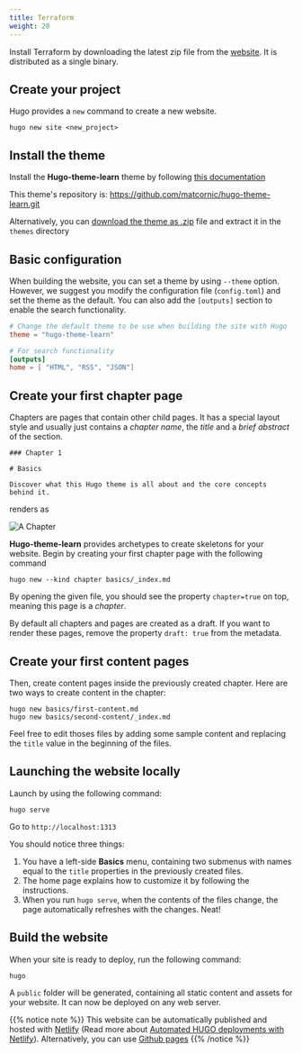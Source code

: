 ```yaml
---
title: Terraform
weight: 20
---
```


Install Terraform by downloading the latest zip file from the [website](https://terraform.io). It is distributed as a single binary.  

## Create your project

Hugo provides a `new` command to create a new website.

```
hugo new site <new_project>
```

## Install the theme

Install the **Hugo-theme-learn** theme by following [this documentation](https://gohugo.io/themes/installing/)

This theme's repository is: https://github.com/matcornic/hugo-theme-learn.git

Alternatively, you can [download the theme as .zip](https://github.com/matcornic/hugo-theme-learn/archive/master.zip) file and extract it in the `themes` directory

## Basic configuration

When building the website, you can set a theme by using `--theme` option. However, we suggest you modify the configuration file (`config.toml`) and set the theme as the default. You can also add the `[outputs]` section to enable the search functionality.

```toml
# Change the default theme to be use when building the site with Hugo
theme = "hugo-theme-learn"

# For search functionality
[outputs]
home = [ "HTML", "RSS", "JSON"]
```

## Create your first chapter page

Chapters are pages that contain other child pages. It has a special layout style and usually just contains a _chapter name_, the _title_ and a _brief abstract_ of the section.

```
### Chapter 1

# Basics

Discover what this Hugo theme is all about and the core concepts behind it.
```

renders as 

![A Chapter](/en/basics/installation/images/chapter.png?classes=shadow&width=60pc)

**Hugo-theme-learn** provides archetypes to create skeletons for your website. Begin by creating your first chapter page with the following command

```
hugo new --kind chapter basics/_index.md
```

By opening the given file, you should see the property `chapter=true` on top, meaning this page is a _chapter_.

By default all chapters and pages are created as a draft. If you want to render these pages, remove the property `draft: true` from the metadata.

## Create your first content pages

Then, create content pages inside the previously created chapter. Here are two ways to create content in the chapter:

```
hugo new basics/first-content.md
hugo new basics/second-content/_index.md
```

Feel free to edit thoses files by adding some sample content and replacing the `title` value in the beginning of the files. 

## Launching the website locally

Launch by using the following command:

```
hugo serve
```

Go to `http://localhost:1313`

You should notice three things:

1. You have a left-side **Basics** menu, containing two submenus with names equal to the `title` properties in the previously created files.
2. The home page explains how to customize it by following the instructions.
3. When you run `hugo serve`, when the contents of the files change, the page automatically refreshes with the changes. Neat!

## Build the website

When your site is ready to deploy, run the following command:

```
hugo
```

A `public` folder will be generated, containing all static content and assets for your website. It can now be deployed on any web server.

{{% notice note %}}
This website can be automatically published and hosted with [Netlify](https://www.netlify.com/) (Read more about [Automated HUGO deployments with Netlify](https://www.netlify.com/blog/2015/07/30/hosting-hugo-on-netlifyinsanely-fast-deploys/)). Alternatively, you can use [Github pages](https://gohugo.io/hosting-and-deployment/hosting-on-github/)
{{% /notice %}}
